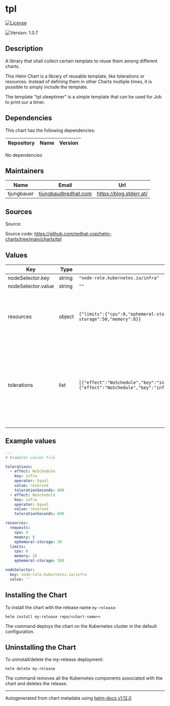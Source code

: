 

# tpl

  [![License](https://img.shields.io/badge/License-Apache_2.0-blue.svg)](https://opensource.org/licenses/Apache-2.0)

  ![Version: 1.0.7](https://img.shields.io/badge/Version-1.0.7-informational?style=flat-square)

 

  ## Description

  A library that shall collect certain templats to reuse them among different charts.

This Helm Chart is a library of reusable template, like tolerations or resources.
Instead of defining them in other Charts multiple times, it is possible to simply include the template.

The template "tpl.sleeptimer" is a simple template that can be used for Job to print our a timer.

## Dependencies

This chart has the following dependencies:

| Repository | Name | Version |
|------------|------|---------|

No dependencies

## Maintainers

| Name | Email | Url |
| ---- | ------ | --- |
| tjungbauer | <tjungbau@redhat.com> | <https://blog.stderr.at/> |

## Sources
Source:

Source code: https://github.com/redhat-cop/helm-charts/tree/main/charts/tpl

## Values

| Key | Type | Default | Description |
|-----|------|---------|-------------|
| nodeSelector.key | string | `"node-role.kubernetes.io/infra"` |  |
| nodeSelector.value | string | `""` |  |
| resources | object | `{"limits":{"cpu":8,"ephemeral-storage":500,"memory":16},"requests":{"cpu":4,"ephemeral-storage":50,"memory":8}}` | If you want to define resources <br /> Example include: {{- if .Values.resources }} {{ include "tpl.resources" .Values.resources  | indent 0 }} {{- end }} |
| tolerations | list | `[{"effect":"NoSchedule","key":"infra","operator":"Equal","tolerationSeconds":600,"value":"reserved"},{"effect":"NoSchedule","key":"infra","operator":"Equal","tolerationSeconds":600,"value":"reserved"}]` | If you want this component to only run on specific nodes, you can configure tolerations of tainted nodes. <br /> Example include: {{- if .Values.tolerations }} {{ include "tpl.tolerations" .Values.tolerations  | indent 0 }} {{- end }} |

## Example values

```yaml
---
# Examples values file

tolerations:
  - effect: NoSchedule
    key: infra
    operator: Equal
    value: reserved
    tolerationSeconds: 600
  - effect: NoSchedule
    key: infra
    operator: Equal
    value: reserved
    tolerationSeconds: 600

resources:
  requests:
    cpu: 4
    memory: 8
    ephemeral-storage: 50
  limits:
    cpu: 8
    memory: 16
    ephemeral-storage: 500

nodeSelector:
  key: node-role.kubernetes.io/infra
  value: ''
```

## Installing the Chart

To install the chart with the release name `my-release`:

```console
helm install my-release repo/<chart-name>>
```

The command deploys the chart on the Kubernetes cluster in the default configuration.

## Uninstalling the Chart

To uninstall/delete the my-release deployment:

```console
helm delete my-release
```

The command removes all the Kubernetes components associated with the chart and deletes the release.

----------------------------------------------
Autogenerated from chart metadata using [helm-docs v1.12.0](https://github.com/norwoodj/helm-docs/releases/v1.12.0)
